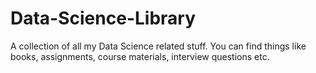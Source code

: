 # Data-Science-Library
A collection of all my Data Science related stuff. You can find things like books, assignments, course materials, interview questions etc.
